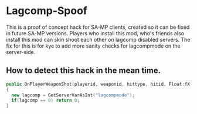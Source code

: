 Lagcomp-Spoof
=============

This is a proof of concept hack for SA-MP clients, created so it can be fixed in future SA-MP versions. Players who install this mod, who's friends also install this mod can skin shoot each other on lagcomp disabled servers. The fix for this is for kye to add more sanity checks for lagcompmode on the server-side.

How to detect this hack in the mean time.
------------

```cpp
public OnPlayerWeaponShot(playerid, weaponid, hittype, hitid, Float:fX, Float:fY, Float:fZ)
{
  new lagcomp = GetServerVarAsInt("lagcompmode");
  if(lagcomp == 0) return 0;
}
```
